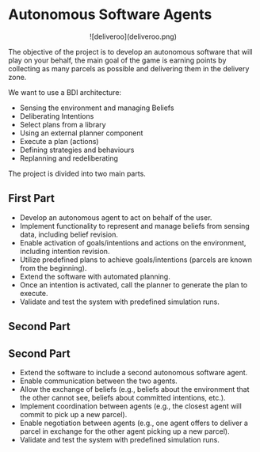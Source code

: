 # Autonomous Software Agents

<center>
  ![deliveroo](deliveroo.png)  
</center>


The objective of the project is to develop an autonomous software that will play on your behalf, the main goal of the game is earning points by collecting as many parcels as possible and delivering them in the delivery zone.

We want to use a BDI architecture:
<ul>
  <li>Sensing the environment and managing Beliefs</li>
  <li>Deliberating Intentions</li>
  <li>Select plans from a library</li>
  <li>Using an external planner component</li>
  <li>Execute a plan (actions)</li>
  <li>Defining strategies and behaviours</li>
  <li>Replanning and redeliberating</li>
</ul>

The project is divided into two main parts.

## First Part
<ul>
    <li>Develop an autonomous agent to act on behalf of the user.</li>
    <li>Implement functionality to represent and manage beliefs from sensing data, including belief revision.</li>
    <li>Enable activation of goals/intentions and actions on the environment, including intention revision.</li>
    <li>Utilize predefined plans to achieve goals/intentions (parcels are known from the beginning).</li>
    <li>Extend the software with automated planning.</li>
    <li>Once an intention is activated, call the planner to generate the plan to execute.</li>
    <li>Validate and test the system with predefined simulation runs.</li>
</ul>

## Second Part
<h2>Second Part</h2>
<ul>
    <li>Extend the software to include a second autonomous software agent.</li>
    <li>Enable communication between the two agents.</li>
    <li>Allow the exchange of beliefs (e.g., beliefs about the environment that the other cannot see, beliefs about
        committed intentions, etc.).</li>
    <li>Implement coordination between agents (e.g., the closest agent will commit to pick up a new parcel).</li>
    <li>Enable negotiation between agents (e.g., one agent offers to deliver a parcel in exchange for the other
        agent picking up a new parcel).</li>
    <li>Validate and test the system with predefined simulation runs.</li>
</ul>
